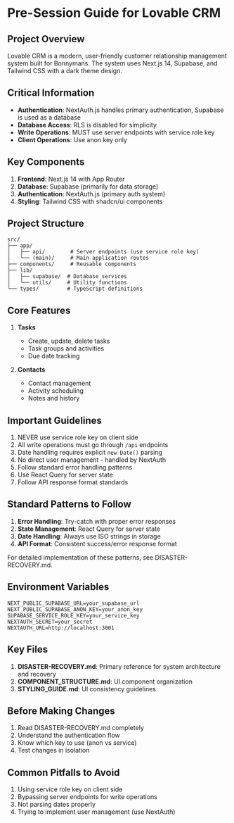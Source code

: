 # Pre-Session Guide for Lovable CRM

## Project Overview
Lovable CRM is a modern, user-friendly customer relationship management system built for Bonnymans. The system uses Next.js 14, Supabase, and Tailwind CSS with a dark theme design.

## Critical Information
- **Authentication**: NextAuth.js handles primary authentication, Supabase is used as a database
- **Database Access**: RLS is disabled for simplicity
- **Write Operations**: MUST use server endpoints with service role key
- **Client Operations**: Use anon key only

## Key Components
1. **Frontend**: Next.js 14 with App Router
2. **Database**: Supabase (primarily for data storage)
3. **Authentication**: NextAuth.js (primary auth system)
4. **Styling**: Tailwind CSS with shadcn/ui components

## Project Structure
```
src/
├── app/
│   ├── api/        # Server endpoints (use service role key)
│   └── (main)/     # Main application routes
├── components/     # Reusable components
├── lib/
│   ├── supabase/  # Database services
│   └── utils/     # Utility functions
└── types/         # TypeScript definitions
```

## Core Features
1. **Tasks**
   - Create, update, delete tasks
   - Task groups and activities
   - Due date tracking

2. **Contacts**
   - Contact management
   - Activity scheduling
   - Notes and history

## Important Guidelines
1. NEVER use service role key on client side
2. All write operations must go through `/api` endpoints
3. Date handling requires explicit `new Date()` parsing
4. No direct user management - handled by NextAuth
5. Follow standard error handling patterns
6. Use React Query for server state
7. Follow API response format standards

## Standard Patterns to Follow
1. **Error Handling**: Try-catch with proper error responses
2. **State Management**: React Query for server state
3. **Date Handling**: Always use ISO strings in storage
4. **API Format**: Consistent success/error response format

For detailed implementation of these patterns, see DISASTER-RECOVERY.md.

## Environment Variables
```env
NEXT_PUBLIC_SUPABASE_URL=your_supabase_url
NEXT_PUBLIC_SUPABASE_ANON_KEY=your_anon_key
SUPABASE_SERVICE_ROLE_KEY=your_service_key
NEXTAUTH_SECRET=your_secret
NEXTAUTH_URL=http://localhost:3001
```

## Key Files
1. **DISASTER-RECOVERY.md**: Primary reference for system architecture and recovery
2. **COMPONENT_STRUCTURE.md**: UI component organization
3. **STYLING_GUIDE.md**: UI consistency guidelines

## Before Making Changes
1. Read DISASTER-RECOVERY.md completely
2. Understand the authentication flow
3. Know which key to use (anon vs service)
4. Test changes in isolation

## Common Pitfalls to Avoid
1. Using service role key on client side
2. Bypassing server endpoints for write operations
3. Not parsing dates properly
4. Trying to implement user management (use NextAuth)
